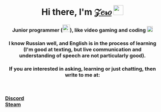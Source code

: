 <h1 align="center">Hi there, I'm <a href="https://steamcommunity.com/id/zerosst/" target="_blank">𝒵𝑒𝓇𝑜</a> 
<img src="https://github.com/blackcater/blackcater/raw/main/images/Hi.gif" height="32"/></h1>
<h3 align="center"> Junior programmer (<img height="24" width="24" src="https://unpkg.com/simple-icons@v9/icons/csharp.svg" />), like video gaming and coding <img height="19" width="19" 
                                                                                                                                                                src="https://unpkg.com/simple-icons@v9/icons/codeium.svg"/></h3>
<h3 align = "center"> I know Russian well, and English is in the process of learning (I'm good at texting, but live communication and understanding of speech are not particularly good).</h3>
<h3 align = "center"> If you are interested in asking, learning or just chatting, then write to me at: </h3> <br/>
<h3><a href="https://discord.com/users/373804077932609536" target="_blank" ><b>Discord</b></a> </br>
<a href="https://steamcommunity.com/id/zerosst/" target="_blank"><b>Steam</b></a></h3>
